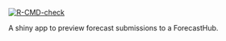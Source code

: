 
<!-- README.md is generated from README.Rmd. Please edit that file -->
<!-- badges: start -->

[![R-CMD-check](https://github.com/epiforecasts/forecasthub_submission_app/workflows/R-CMD-check/badge.svg)](https://github.com/epiforecasts/forecasthub_submission_app/actions)
<!-- badges: end -->

A shiny app to preview forecast submissions to a ForecastHub.
